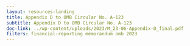 ```yaml
---
layout: resources-landing
title: Appendix D to OMB Circular No. A-123
subtitle: Appendix D to OMB Circular No. A-123
doc-link: ../wp-content/uploads/2023/M_23-06-Appendix-D_final.pdf
filters: financial-reporting memorandum omb 2023
---
```


